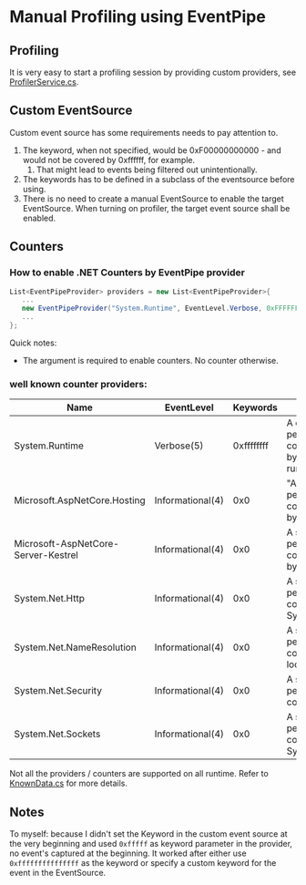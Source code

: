 # Manual Profiling using EventPipe

## Profiling
It is very easy to start a profiling session by providing custom providers, see [ProfilerService.cs](./ProfilerService.cs).

## Custom EventSource

Custom event source has some requirements needs to pay attention to.

1. The keyword, when not specified, would be 0xF00000000000 - and would not be covered by 0xffffff, for example.
   1. That might lead to events being filtered out unintentionally.
2. The keywords has to be defined in a subclass of the eventsource before using.
3. There is no need to create a manual EventSource to enable the target EventSource. When turning on profiler, the target event source shall be enabled.

## Counters

### How to enable .NET Counters by EventPipe provider

```csharp
List<EventPipeProvider> providers = new List<EventPipeProvider>{
   ...
   new EventPipeProvider("System.Runtime", EventLevel.Verbose, 0xFFFFFFFFFFFF, new Dictionary<string,string>(){ ["EventCounterIntervalSec"] = "1"}),
   ...
};
```
Quick notes:

* The argument is required to enable counters. No counter otherwise.

### well known counter providers:

| Name                                | EventLevel       | Keywords   | Remark                                                              |
| ----------------------------------- | ---------------- | ---------- | ------------------------------------------------------------------- |
| System.Runtime                      | Verbose(5)       | 0xffffffff | A default set of performance counters provided by the .NET runtime. |
| Microsoft.AspNetCore.Hosting        | Informational(4) | 0x0        | "A set of performance counters provided by ASP.NET Core.            |
| Microsoft-AspNetCore-Server-Kestrel | Informational(4) | 0x0        | A set of performance counters provided by Kestrel.                  |
| System.Net.Http                     | Informational(4) | 0x0        | A set of performance counters for System.Net.Http                   |
| System.Net.NameResolution           | Informational(4) | 0x0        | A set of performance counters for DNS lookups                       |
| System.Net.Security                 | Informational(4) | 0x0        | A set of performance counters for TLS                               |
| System.Net.Sockets                  | Informational(4) | 0x0        | A set of performance counters for System.Net.Sockets                |

Not all the providers / counters are supported on all runtime. Refer to [KnownData.cs](https://github.com/dotnet/diagnostics/blob/main/src/Tools/dotnet-counters/KnownData.cs) for more details.

## Notes 

To myself: because I didn't set the Keyword in the custom event source at the very beginning and used `0xfffff` as keyword parameter in the provider, no event's captured at the beginning.
It worked after either use `0xfffffffffffffff` as the keyword or specify a custom keyword for the event in the EventSource.

